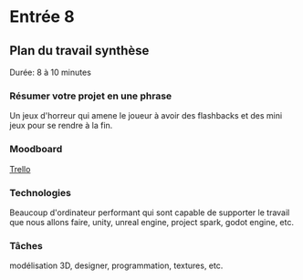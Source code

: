 # Entrée 8
## Plan du travail synthèse
Durée: 8 à 10 minutes

### Résumer votre projet en une phrase
Un jeux d'horreur qui amene le joueur à avoir des flashbacks et des mini jeux pour se rendre à la fin.  

### Moodboard
[Trello](https://trello.com/b/ALc1zPvc/parti-1-presentation)

### Technologies
Beaucoup d'ordinateur performant qui sont capable de supporter le travail que nous allons faire, unity, unreal engine, project spark, godot engine, etc.

### Tâches
modélisation 3D, designer, programmation, textures, etc.


